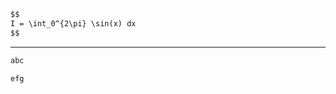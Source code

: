 ```markdown @plain
$$
I = \int_0^{2\pi} \sin(x) dx
$$
```

---

```markdown @plain @copy any
abc
```

```markdown @plain copy@ any
efg
```
